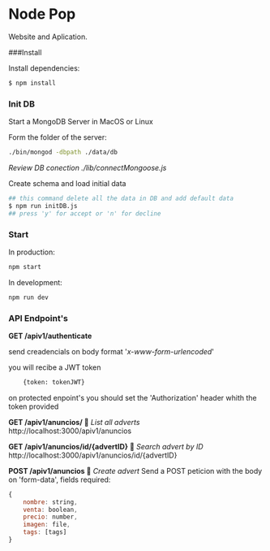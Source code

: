 # Node Pop

Website and Aplication.

###Install

Install dependencies:

```sh
$ npm install
```

### Init DB

Start a MongoDB Server in MacOS or Linux

Form the folder of the server:

```sh
./bin/mongod -dbpath ./data/db
```

_Review DB conection ./lib/connectMongoose.js_

Create schema and load initial data

```sh
## this command delete all the data in DB and add default data
$ npm run initDB.js
## press 'y' for accept or 'n' for decline
```

### Start

In production:

```sh
npm start
```

In development:

```sh
npm run dev
```

### API Endpoint's

**GET /apiv1/authenticate**

send creadencials on body format '_x-www-form-urlencoded_'

you will recibe a JWT token

```sh
    {token: tokenJWT}
```

on protected enpoint's you should set the 'Authorization' header whith the token provided

**GET /apiv1/anuncios/ 🔐**
_List all adverts_
http://localhost:3000/apiv1/anuncios

**GET /apiv1/anuncios/id/{advertID} 🔐**
_Search advert by ID_
http://localhost:3000/apiv1/anuncios/id/{advertID}

**POST /apiv1/anuncios 🔐**
_Create advert_
Send a POST peticion with the body on 'form-data', fields required:

```js
{
    nombre: string,
    venta: boolean,
    precio: number,
    imagen: file,
    tags: [tags]
}
```

